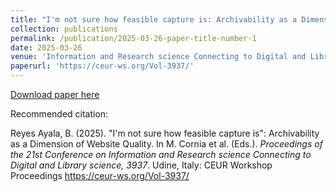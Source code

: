 ```yaml
---
title: "I'm not sure how feasible capture is: Archivability as a Dimension of Website Quality"
collection: publications
permalink: /publication/2025-03-26-paper-title-number-1
date: 2025-03-26
venue: 'Information and Research science Connecting to Digital and Library science (IRCDL 2025)'
paperurl: 'https://ceur-ws.org/Vol-3937/'
---
```


[Download paper here](https://ceur-ws.org/Vol-3937/short4.pdf)

Recommended citation:  

Reyes Ayala, B. (2025). "I'm not sure how feasible capture is": Archivability as a Dimension of Website Quality. In M. Cornia et al. (Eds.). _Proceedings of the 21st
Conference on Information and Research science Connecting to Digital and Library science, 3937_.
Udine, Italy: CEUR Workshop Proceedings https://ceur-ws.org/Vol-3937/
